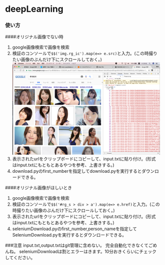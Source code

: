 # deepLearning

### 使い方
####オリジナル画像でない時
1. google画像検索で画像を検索
2. 検証のコンソールで`$$('img.rg_ic').map(e=> e.src)`と入力。(この時撮りたい画像のぶんだけ下にスクロールしておく。)　
![screenshot1](screenshot1.png "screenshot1")
3. 表示されたurlをクリップボードにコピーして、input.txtに貼り付け。(形式はinput.txtにもともとあるやつを参考、上書きする。)
4. download.pyのfirst_numberを指定してdownload.pyを実行するとダウンロードできる。

####オリジナル画像がほしいとき
1. google画像検索で画像を検索
2. 検証のコンソールで`$$('#rg_s > div > a').map(e=> e.href)`と入力。(この時撮りたい画像のぶんだけ下にスクロールしておく。)　
3. 表示されたurlをクリップボードにコピーして、input.txtに貼り付け。(形式はinput.txtにもともとあるやつを参考、上書きする。)
4. seleniumDownload.pyのfirst_number,person_nameを指定してSeleniumDownload.pyを実行するとダウンロードできる。

###注意
input.txt,output.txtはgit管理に含めない。
完全自動化できなくてごめんね。
seleniumDownloadは割とエラーはきます。10分おきくらいにチェックしてください。
